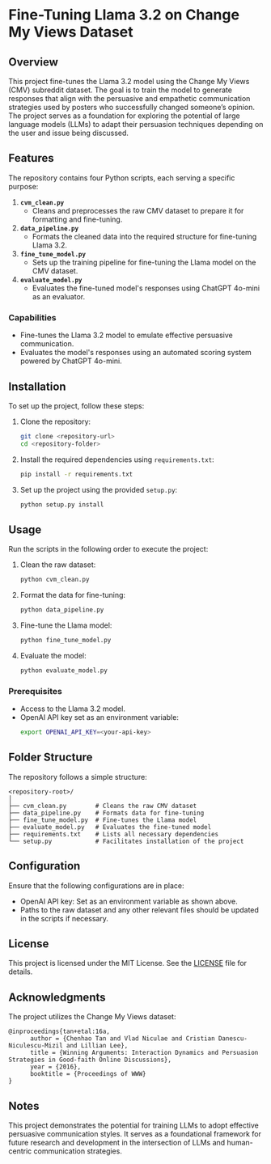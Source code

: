 # Fine-Tuning Llama 3.2 on Change My Views Dataset

## Overview
This project fine-tunes the Llama 3.2 model using the Change My Views (CMV) subreddit dataset. The goal is to train the model to generate responses that align with the persuasive and empathetic communication strategies used by posters who successfully changed someone’s opinion. The project serves as a foundation for exploring the potential of large language models (LLMs) to adapt their persuasion techniques depending on the user and issue being discussed.

## Features
The repository contains four Python scripts, each serving a specific purpose:

1. **`cvm_clean.py`**  
   - Cleans and preprocesses the raw CMV dataset to prepare it for formatting and fine-tuning.  
2. **`data_pipeline.py`**  
   - Formats the cleaned data into the required structure for fine-tuning Llama 3.2.  
3. **`fine_tune_model.py`**  
   - Sets up the training pipeline for fine-tuning the Llama model on the CMV dataset.  
4. **`evaluate_model.py`**  
   - Evaluates the fine-tuned model's responses using ChatGPT 4o-mini as an evaluator.  

### Capabilities
- Fine-tunes the Llama 3.2 model to emulate effective persuasive communication.
- Evaluates the model's responses using an automated scoring system powered by ChatGPT 4o-mini.

## Installation
To set up the project, follow these steps:

1. Clone the repository:
   ```bash
   git clone <repository-url>
   cd <repository-folder>
   ```

2. Install the required dependencies using `requirements.txt`:
   ```bash
   pip install -r requirements.txt
   ```

3. Set up the project using the provided `setup.py`:
   ```bash
   python setup.py install
   ```

## Usage
Run the scripts in the following order to execute the project:

1. Clean the raw dataset:
   ```bash
   python cvm_clean.py
   ```

2. Format the data for fine-tuning:
   ```bash
   python data_pipeline.py
   ```

3. Fine-tune the Llama model:
   ```bash
   python fine_tune_model.py
   ```

4. Evaluate the model:
   ```bash
   python evaluate_model.py
   ```

### Prerequisites
- Access to the Llama 3.2 model.
- OpenAI API key set as an environment variable:
   ```bash
   export OPENAI_API_KEY=<your-api-key>
   ```

## Folder Structure
The repository follows a simple structure:
```
<repository-root>/
│
├── cvm_clean.py        # Cleans the raw CMV dataset
├── data_pipeline.py    # Formats data for fine-tuning
├── fine_tune_model.py  # Fine-tunes the Llama model
├── evaluate_model.py   # Evaluates the fine-tuned model
├── requirements.txt    # Lists all necessary dependencies
└── setup.py            # Facilitates installation of the project
```

## Configuration
Ensure that the following configurations are in place:
- OpenAI API key: Set as an environment variable as shown above.
- Paths to the raw dataset and any other relevant files should be updated in the scripts if necessary.

## License
This project is licensed under the MIT License. See the [LICENSE](LICENSE) file for details.

## Acknowledgments
The project utilizes the Change My Views dataset:
```
@inproceedings{tan+etal:16a,
      author = {Chenhao Tan and Vlad Niculae and Cristian Danescu-Niculescu-Mizil and Lillian Lee},
      title = {Winning Arguments: Interaction Dynamics and Persuasion Strategies in Good-faith Online Discussions},
      year = {2016},
      booktitle = {Proceedings of WWW}
}
```

## Notes
This project demonstrates the potential for training LLMs to adopt effective persuasive communication styles. It serves as a foundational framework for future research and development in the intersection of LLMs and human-centric communication strategies.